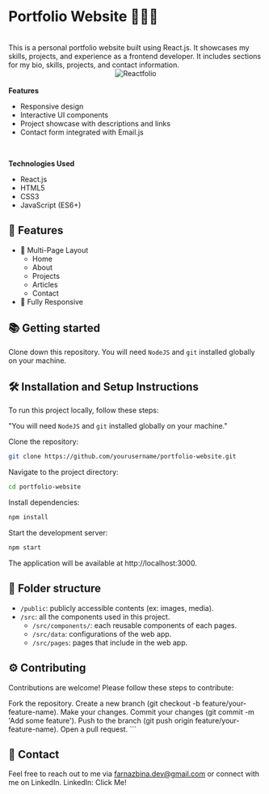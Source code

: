 # Portfolio Website 👩🏽‍🚀

<br />
This is a personal portfolio website built using React.js. It showcases my skills, projects, and experience as a frontend developer. It includes sections for my bio, skills, projects, and contact information.

<center>
<img src="[https://i.imgur.com/ZWPO61A.jpeg](https://www.canva.com/design/DAGQ0AEelu8/kfN8gl7diGARDSNkkgIOnA/edit?utm_content=DAGQ0AEelu8&utm_campaign=designshare&utm_medium=link2&utm_source=sharebutton)" alt="Reactfolio" />
</center>

<br />
<b>Features</b>

- Responsive design
- Interactive UI components
- Project showcase with descriptions and links
- Contact form integrated with Email.js

<br/>

<b>Technologies Used</b>
- React.js
- HTML5
- CSS3
- JavaScript (ES6+)

## 📙 Features

-   📖 Multi-Page Layout
    -   Home
    -   About
    -   Projects
    -   Articles
    -   Contact
-   📱 Fully Responsive

## 📚 Getting started

Clone down this repository. You will need `NodeJS` and `git` installed globally on your machine.

## 🛠 Installation and Setup Instructions

To run this project locally,  follow these steps:

"You will need `NodeJS` and `git` installed globally on your machine."

Clone the repository:

```bash
git clone https://github.com/yourusername/portfolio-website.git
```

Navigate to the project directory:

```bash
cd portfolio-website
```

Install dependencies:

```bash
npm install
```

Start the development server:

```bash
npm start
```

The application will be available at http://localhost:3000.

## 📁 Folder structure

-   `/public`: publicly accessible contents (ex: images, media).
-   `/src`: all the components used in this project.
    -   `/src/components/`: each reusable components of each pages.
    -   `/src/data`: configurations of the web app.
    -   `/src/pages`: pages that include in the web app.

## ⚙️ Contributing
Contributions are welcome! Please follow these steps to contribute:

Fork the repository.
Create a new branch (git checkout -b feature/your-feature-name).
Make your changes.
Commit your changes (git commit -m 'Add some feature').
Push to the branch (git push origin feature/your-feature-name).
Open a pull request.
    ```


## 🌱 Contact

Feel free to reach out to me via farnazbina.dev@gmail.com or connect with me on LinkedIn.
LinkedIn: <Link href="https://www.linkedin.com/in/farnaz-bina/" target="_blank">Click Me!</Link>




